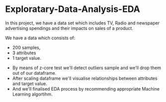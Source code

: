 # Exploratary-Data-Analysis-EDA

In this project, we have a data set which includes TV, Radio and newspaper advertising spendings and their impacts on sales of a product. 

We have a data which consists of:
  * 200 samples, 
  * 3 attributes
  * 1 target value.

- By means of z-core test we'll detect outliers sample and we'll drop them out of our dataframe. 
- After scaling dataframe we'll visualise relationships between attributes and target value. 
- And we'll finalised EDA process by recommending appropriate Machine Learning algortihm.
